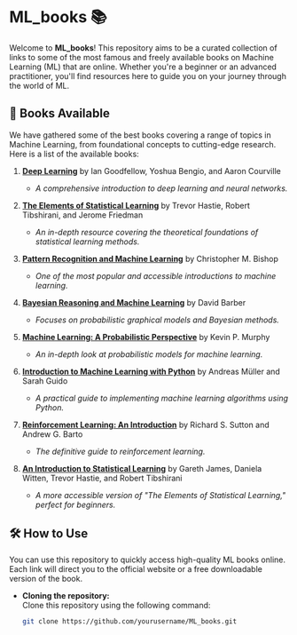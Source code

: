 # ML_books 📚

Welcome to **ML_books**! This repository aims to be a curated collection of links to some of the most famous and freely available books on Machine Learning (ML) that are online. Whether you're a beginner or an advanced practitioner, you'll find resources here to guide you on your journey through the world of ML.

## 📖 Books Available

We have gathered some of the best books covering a range of topics in Machine Learning, from foundational concepts to cutting-edge research. Here is a list of the available books:

1. **[Deep Learning](https://www.deeplearningbook.org/)** by Ian Goodfellow, Yoshua Bengio, and Aaron Courville  
   - *A comprehensive introduction to deep learning and neural networks.*
   
2. **[The Elements of Statistical Learning](https://web.stanford.edu/~hastie/ElemStatLearn/)** by Trevor Hastie, Robert Tibshirani, and Jerome Friedman  
   - *An in-depth resource covering the theoretical foundations of statistical learning methods.*

3. **[Pattern Recognition and Machine Learning](https://www.springer.com/gp/book/9780387310732)** by Christopher M. Bishop  
   - *One of the most popular and accessible introductions to machine learning.*

4. **[Bayesian Reasoning and Machine Learning](http://www.cs.ucl.ac.uk/staff/D.Barber/textbook/)** by David Barber  
   - *Focuses on probabilistic graphical models and Bayesian methods.*

5. **[Machine Learning: A Probabilistic Perspective](https://www.cs.ubc.ca/~murphyk/MLbook/)** by Kevin P. Murphy  
   - *An in-depth look at probabilistic models for machine learning.*

6. **[Introduction to Machine Learning with Python](https://github.com/amueller/introduction_to_ml_with_python)** by Andreas Müller and Sarah Guido  
   - *A practical guide to implementing machine learning algorithms using Python.*

7. **[Reinforcement Learning: An Introduction](http://incompleteideas.net/book/the-book-2nd.html)** by Richard S. Sutton and Andrew G. Barto  
   - *The definitive guide to reinforcement learning.*

8. **[An Introduction to Statistical Learning](https://www.statlearning.com/)** by Gareth James, Daniela Witten, Trevor Hastie, and Robert Tibshirani  
   - *A more accessible version of "The Elements of Statistical Learning," perfect for beginners.*

## 🛠 How to Use

You can use this repository to quickly access high-quality ML books online. Each link will direct you to the official website or a free downloadable version of the book.

- **Cloning the repository:**  
  Clone this repository using the following command:  
  ```bash
  git clone https://github.com/yourusername/ML_books.git

